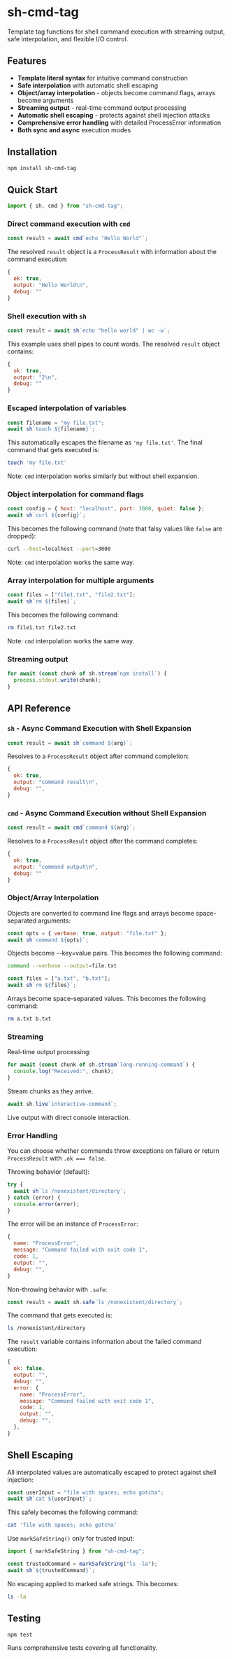 # sh-cmd-tag

Template tag functions for shell command execution with streaming output, safe
interpolation, and flexible I/O control.

## Features

- **Template literal syntax** for intuitive command construction
- **Safe interpolation** with automatic shell escaping
- **Object/array interpolation** - objects become command flags, arrays become arguments
- **Streaming output** - real-time command output processing  
- **Automatic shell escaping** - protects against shell injection attacks
- **Comprehensive error handling** with detailed ProcessError information
- **Both sync and async** execution modes

## Installation

```bash
npm install sh-cmd-tag
```

## Quick Start

```javascript
import { sh, cmd } from "sh-cmd-tag";
```

### Direct command execution with `cmd`

```javascript
const result = await cmd`echo "Hello World"`;
```

The resolved `result` object is a `ProcessResult` with information about the command execution:

```javascript
{
  ok: true,
  output: "Hello World\n",
  debug: ""
}
```

### Shell execution with `sh`

```javascript
const result = await sh`echo "hello world" | wc -w`;
```

This example uses shell pipes to count words. The resolved `result` object contains:

```javascript
{
  ok: true,
  output: "2\n",
  debug: ""
}
```

### Escaped interpolation of variables

```javascript
const filename = "my file.txt";
await sh`touch ${filename}`;
```

This automatically escapes the filename as `'my file.txt'`. The final command that gets executed is:

```sh
touch 'my file.txt'
```

Note: `cmd` interpolation works similarly but without shell expansion.

### Object interpolation for command flags

```javascript
const config = { host: "localhost", port: 3000, quiet: false };
await sh`curl ${config}`;
```

This becomes the following command (note that falsy values like `false` are dropped):

```sh
curl --host=localhost --port=3000
```

Note: `cmd` interpolation works the same way.

### Array interpolation for multiple arguments

```javascript
const files = ["file1.txt", "file2.txt"];
await sh`rm ${files}`;
```

This becomes the following command:

```sh
rm file1.txt file2.txt
```

Note: `cmd` interpolation works the same way.

### Streaming output

```javascript
for await (const chunk of sh.stream`npm install`) {
  process.stdout.write(chunk);
}
```

## API Reference

### `sh` - Async Command Execution with Shell Expansion

```javascript
const result = await sh`command ${arg}`;
```

Resolves to a `ProcessResult` object after command completion:

```javascript
{
  ok: true,
  output: "command result\n",
  debug: "",
}
```

### `cmd` - Async Command Execution without Shell Expansion

```javascript
const result = await cmd`command ${arg}`;
```

Resolves to a `ProcessResult` object after the command completes:

```javascript
{
  ok: true,
  output: "command output\n",
  debug: ""
}
```

### Object/Array Interpolation

Objects are converted to command line flags and arrays become space-separated arguments:

```javascript
const opts = { verbose: true, output: "file.txt" };
await sh`command ${opts}`;
```

Objects become --key=value pairs. This becomes the following command:

```sh
command --verbose --output=file.txt
```

```javascript
const files = ["a.txt", "b.txt"];
await sh`rm ${files}`;
```

Arrays become space-separated values. This becomes the following command:

```sh
rm a.txt b.txt
```

### Streaming

Real-time output processing:

```javascript
for await (const chunk of sh.stream`long-running-command`) {
  console.log("Received:", chunk);
}
```

Stream chunks as they arrive.

```javascript
await sh.live`interactive-command`;
```

Live output with direct console interaction.

### Error Handling

You can choose whether commands throw exceptions on failure or return `ProcessResult` with `.ok === false`.

Throwing behavior (default):

```javascript
try {
  await sh`ls /nonexistent/directory`;
} catch (error) {
  console.error(error);
}
```

The error will be an instance of `ProcessError`:

```javascript
{
  name: "ProcessError",
  message: "Command failed with exit code 1",
  code: 1,
  output: "",
  debug: "",
}
```

Non-throwing behavior with `.safe`:

```javascript
const result = await sh.safe`ls /nonexistent/directory`;
```

The command that gets executed is:

```sh
ls /nonexistent/directory
```

The `result` variable contains information about the failed command execution:

```javascript
{
  ok: false,
  output: "",
  debug: "",
  error: {
    name: "ProcessError",
    message: "Command failed with exit code 1",
    code: 1,
    output: "",
    debug: "",
  },
}
```

## Shell Escaping

All interpolated values are automatically escaped to protect against shell injection:

```javascript
const userInput = "file with spaces; echo gotcha";
await sh`cat ${userInput}`;
```

This safely becomes the following command:

```sh
cat 'file with spaces; echo gotcha'
```

Use `markSafeString()` only for trusted input:

```javascript
import { markSafeString } from "sh-cmd-tag";

const trustedCommand = markSafeString("ls -la");
await sh`${trustedCommand}`;
```

No escaping applied to marked safe strings. This becomes:

```sh
ls -la
```

## Testing

```bash
npm test
```

Runs comprehensive tests covering all functionality.
